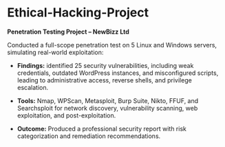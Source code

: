 # Ethical-Hacking-Project

**Penetration Testing Project – NewBizz Ltd**

Conducted a full-scope penetration test on 5 Linux and Windows servers, simulating real-world exploitation:

- **Findings:** identified 25 security vulnerabilities, including weak credentials, outdated WordPress instances, and misconfigured scripts, leading to administrative access, reverse shells, and privilege escalation.

- **Tools:** Nmap, WPScan, Metasploit, Burp Suite, Nikto, FFUF, and Searchsploit for network discovery, vulnerability scanning, web exploitation, and post-exploitation.

- **Outcome:** Produced a professional security report with risk categorization and remediation recommendations.
